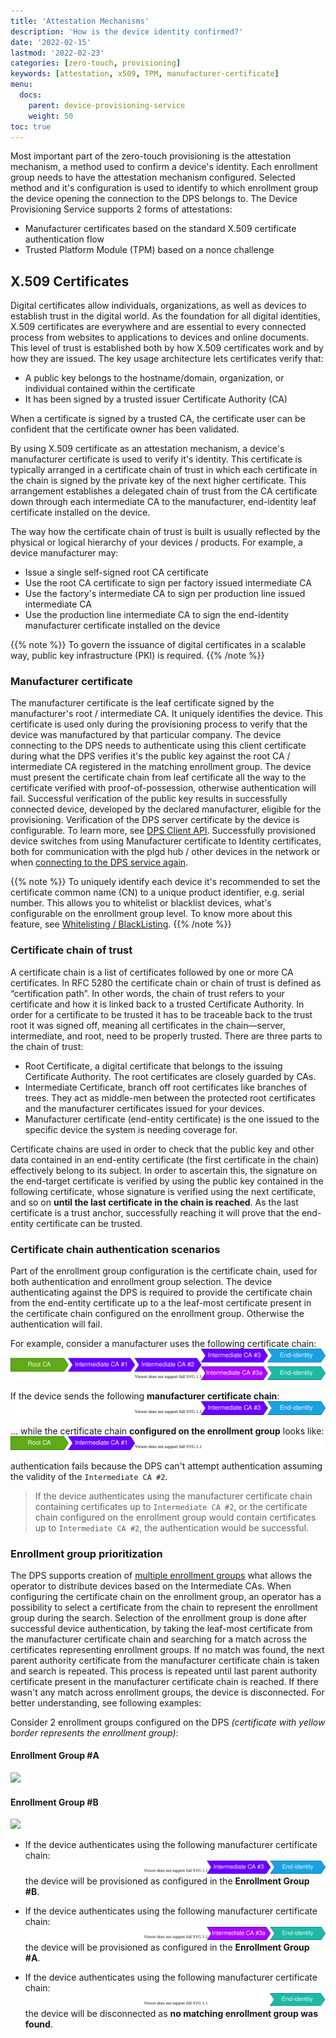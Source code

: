 ```yaml
---
title: 'Attestation Mechanisms'
description: 'How is the device identity confirmed?'
date: '2022-02-15'
lastmod: '2022-02-23'
categories: [zero-touch, provisioning]
keywords: [attestation, x509, TPM, manufacturer-certificate]
menu:
  docs:
    parent: device-provisioning-service
    weight: 50
toc: true
---
```



Most important part of the zero-touch provisioning is the attestation mechanism, a method used to confirm a device's identity. Each enrollment group needs to have the attestation mechanism configured. Selected method and it's configuration is used to identify to which enrollment group the device opening the connection to the DPS belongs to.
The Device Provisioning Service supports 2 forms of attestations:
- Manufacturer certificates based on the standard X.509 certificate authentication flow
- Trusted Platform Module (TPM) based on a nonce challenge

## X.509 Certificates

Digital certificates allow individuals, organizations, as well as devices to establish trust in the digital world. As the foundation for all digital identities, X.509 certificates are everywhere and are essential to every connected process from websites to applications to devices and online documents. This level of trust is established both by how X.509 certificates work and by how they are issued. The key usage architecture lets certificates verify that:
 - A public key belongs to the hostname/domain, organization, or individual contained within the certificate
 - It has been signed by a trusted issuer Certificate Authority (CA)

When a certificate is signed by a trusted CA, the certificate user can be confident that the certificate owner has been validated.

By using X.509 certificate as an attestation mechanism, a device's manufacturer certificate is used to verify it's identity. This certificate is typically arranged in a certificate chain of trust in which each certificate in the chain is signed by the private key of the next higher certificate. This arrangement establishes a delegated chain of trust from the CA certificate down through each intermediate CA to the manufacturer, end-identity leaf certificate installed on the device.

The way how the certificate chain of trust is built is usually reflected by the physical or logical hierarchy of your devices / products. For example, a device manufacturer may:
- Issue a single self-signed root CA certificate
- Use the root CA certificate to sign per factory issued intermediate CA
- Use the factory's intermediate CA to sign per production line issued intermediate CA
- Use the production line intermediate CA to sign the end-identity manufacturer certificate installed on the device

{{% note %}}
To govern the issuance of digital certificates in a scalable way, public key infrastructure (PKI) is required.
{{% /note %}}

### Manufacturer certificate

The manufacturer certificate is the leaf certificate signed by the manufacturer's root / intermediate CA. It uniquely identifies the device. This certificate is used only during the provisioning process to verify that the device was manufactured by that particular company. The device connecting to the DPS needs to authenticate using this client certificate during what the DPS verifies it's the public key against the root CA / intermediate CA registered in the matching enrollment group. The device must present the certificate chain from leaf certificate all the way to the certificate verified with proof-of-possession, otherwise authentication will fail. Successful verification of the public key results in successfully connected device, developed by the declared manufacturer, eligible for the provisioning. Verification of the DPS server certificate by the device is configurable. To learn more, see [DPS Client API](../client-library/#dps-client-api). Successfully provisioned device switches from using Manufacturer certificate to Identity certificates, both for communication with the plgd hub / other devices in the network or when [connecting to the DPS service again]().

{{% note %}}
To uniquely identify each device it's recommended to set the certificate common name (CN) to a unique product identifier, e.g. serial number. This allows you to whitelist or blacklist devices, what's configurable on the enrollment group level. To know more about this feature, see [Whitelisting / BlackListing](../whitelisting-blacklisting).
{{% /note %}}

### Certificate chain of trust

A certificate chain is a list of certificates followed by one or more CA certificates. In RFC 5280 the certificate chain or chain of trust is defined as “certification path”. In other words, the chain of trust refers to your certificate and how it is linked back to a trusted Certificate Authority. In order for a certificate to be trusted it has to be traceable back to the trust root it was signed off, meaning all certificates in the chain—server, intermediate, and root, need to be properly trusted. There are three parts to the chain of trust:
  - Root Certificate, a digital certificate that belongs to the issuing Certificate Authority. The root certificates are closely guarded by CAs.
  - Intermediate Certificate, branch off root certificates like branches of trees. They act as middle-men between the protected root certificates and the manufacturer certificates issued for your devices.
  - Manufacturer certificate (end-entity certificate) is the one issued to the specific device the system is needing coverage for.

Certificate chains are used in order to check that the public key and other data contained in an end-entity certificate (the first certificate in the chain) effectively belong to its subject. In order to ascertain this, the signature on the end-target certificate is verified by using the public key contained in the following certificate, whose signature is verified using the next certificate, and so on **until the last certificate in the chain is reached**. As the last certificate is a trust anchor, successfully reaching it will prove that the end-entity certificate can be trusted.

### Certificate chain authentication scenarios

Part of the enrollment group configuration is the certificate chain, used for both authentication and enrollment group selection. The device authenticating against the DPS is required to provide the certificate chain from the end-entity certificate up to a the leaf-most certificate present in the certificate chain configured on the enrollment group. Otherwise the authentication will fail.

For example, consider a manufacturer uses the following certificate chain:
![](/images/device-provisioning-service/mfg-certificate-chain.drawio.svg)

If the device sends the following **manufacturer certificate chain**:
![](/images/device-provisioning-service/mfg-certificate-intermediate-3.drawio.svg)

... while the certificate chain **configured on the enrollment group** looks like:
![](/images/device-provisioning-service/enrollment-group-intermediate-1.drawio.svg)

authentication fails because the DPS can't attempt authentication assuming the validity of the `Intermediate CA #2`.

> If the device authenticates using the manufacturer certificate chain containing certificates up to `Intermediate CA #2`, or the certificate chain configured on the enrollment group would contain certificates up to `Intermediate CA #2`, the authentication would be successful.

### Enrollment group prioritization

The DPS supports creation of [multiple enrollment groups]() what allows the operator to distribute devices based on the Intermediate CAs. When configuring the certificate chain on the enrollment group, an operator has a possibility to select a certificate from the chain to represent the enrollment group during the search. Selection of the enrollment group is done after successful device authentication, by taking the leaf-most certificate from the manufacturer certificate chain and searching for a match across the certificates representing enrollment groups. If no match was found, the next parent authority certificate from the manufacturer certificate chain is taken and search is repeated. This process is repeated until last parent authority certificate present in the manufacturer certificate chain is reached. If there wasn't any match across enrollment groups, the device is disconnected. For better understanding, see following examples:

Consider 2 enrollment groups configured on the DPS *(certificate with yellow border represents the enrollment group)*:

#### Enrollment Group #A

![](/images/device-provisioning-service/enrollment-group-intermediate-2.drawio.svg)

#### Enrollment Group #B

![](/images/device-provisioning-service/enrollment-group-intermediate-3.drawio.svg)

- If the device authenticates using the following manufacturer certificate chain:
![](/images/device-provisioning-service/mfg-certificate-intermediate-3.drawio.svg)
the device will be provisioned as configured in the **Enrollment Group #B**.


- If the device authenticates using the following manufacturer certificate chain:
![](/images/device-provisioning-service/mfg-certificate-intermediate-3.1.drawio.svg)
the device will be provisioned as configured in the **Enrollment Group #A**.


- If the device authenticates using the following manufacturer certificate chain:
![](/images/device-provisioning-service/mfg-certificate-leaf-3.1.drawio.svg)
the device will be disconnected as **no matching enrollment group was found**.